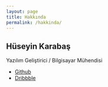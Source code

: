 ```yaml
---
layout: page
title: Hakkında
permalink: /hakkinda/
---
```


## Hüseyin Karabaş

Yazılım Geliştirici / Bilgisayar Mühendisi

- [Github][github]
- [Dribbble][dribbble]

[github]: https://github.com/yinkar
[dribbble]: https://dribbble.com/yinkar
